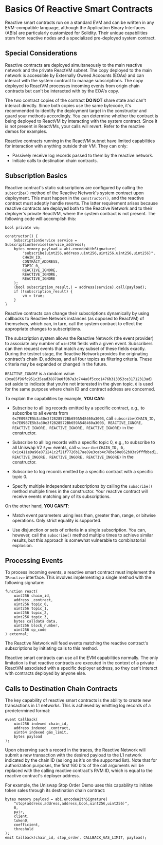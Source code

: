 # Basics Of Reactive Smart Contracts

Reactive smart contracts run on a standard EVM and can be written in any EVM-compatible language, although the Application Binary Interfaces (ABIs) are particularly customized for Solidity. Their unique capabilities stem from reactive nodes and a specialized pre-deployed system contract.

## Special Considerations

Reactive contracts are deployed simultaneously to the main reactive network and the private ReactVM subnet. The copy deployed to the main network is accessible by Externally Owned Accounts (EOAs) and can interact with the system contract to manage subscriptions. The copy deployed to ReactVM processes incoming events from origin chain contracts but can't be interacted with by the EOA's copy.

The two contract copies of the contract **DO NOT** share state and can't interact directly. Since both copies use the same bytecode, it's recommended to identify the deployment target in the constructor and guard your methods accordingly. You can determine whether the contract is being deployed to ReactVM by interacting with the system contract. Since it is not present in ReactVMs, your calls will revert. Refer to the reactive demos for examples.

Reactive contracts running in the ReactVM subnet have limited capabilities for interaction with anything outside their VM. They can only:

* Passively receive log records passed to them by the reactive network.
* Initiate calls to destination chain contracts.

## Subscription Basics

Reactive contract's static subscriptions are configured by calling the `subscribe()` method of the Reactive Network's system contract upon deployment. This must happen in the `constructor()`, and the reactive contract must adeptly handle reverts. The latter requirement arises because reactive contracts are deployed both to the Reactive Network and to their deployer's private ReactVM, where the system contract is not present. The following code will accomplish this:

```
bool private vm;

constructor() {
    SubscriptionService service = SubscriptionService(service_address);
    bytes memory payload = abi.encodeWithSignature(
        "subscribe(uint256,address,uint256,uint256,uint256,uint256)",
        CHAIN_ID,
        CONTRACT_ADDRESS,
        TOPIC_0,
        REACTIVE_IGNORE,
        REACTIVE_IGNORE,
        REACTIVE_IGNORE
    );
    (bool subscription_result,) = address(service).call(payload);
    if (!subscription_result) {
        vm = true;
    }
}
```

Reactive contracts can change their subscriptions dynamically by using callbacks to Reactive Network instances (as opposed to ReactVM) of themselves, which can, in turn, call the system contract to effect the appropriate changes to subscriptions.

The subscription system allows the Reactive Network (the event provider) to associate any number of `uint256` fields with a given event. Subscribers can then request events that match any subset of these fields exactly. During the testnet stage, the Reactive Network provides the originating contract's chain ID, address, and all four topics as filtering criteria. These criteria may be expanded or changed in the future.

`REACTIVE_IGNORE` is a random value (`0xa65f96fc951c35ead38878e0f0b7a3c744a6f5ccc1476b313353ce31712313ad`) set aside to indicate that you're not interested in the given topic. `0` is used for the same purpose where chain ID and contract address are concerned.

To explain the capabilities by example, **YOU CAN**:

* Subscribe to all log records emitted by a specific contract, e.g., to subscribe to all events from `0x7E0987E5b3a30e3f2828572Bb659A548460a3003`, call `subscribe(CHAIN_ID, 0x7E0987E5b3a30e3f2828572Bb659A548460a3003, REACTIVE_IGNORE, REACTIVE_IGNORE, REACTIVE_IGNORE, REACTIVE_IGNORE)` in the constructor.

* Subscribe to all log records with a specific topic 0, e.g., to subscribe to all Uniswap V2 `Sync` events, call `subscribe(CHAIN_ID, 0, 0x1c411e9a96e071241c2f21f7726b17ae89e3cab4c78be50e062b03a9fffbbad1, REACTIVE_INGORE, REACTIVE_INGORE, REACTIVE_INGORE)` in the constructor.

* Subscribe to log records emitted by a specific contract with a specific topic 0.

* Specify multiple independent subscriptions by calling the `subscribe()` method multiple times in the constructor. Your reactive contract will receive events matching any of its subscriptions.

On the other hand, **YOU CAN'T**:

* Match event parameters using less than, greater than, range, or bitwise operations. Only strict equality is supported.

* Use disjunction or sets of criteria in a single subscription. You can, however, call the `subscribe()` method multiple times to achieve similar results, but this approach is somewhat vulnerable to combinatorial explosion.

## Processing Events

To process incoming events, a reactive smart contract must implement the `IReactive` interface. This involves implementing a single method with the following signature:

```
function react(
    uint256 chain_id,
    address _contract,
    uint256 topic_0,
    uint256 topic_1,
    uint256 topic_2,
    uint256 topic_3,
    bytes calldata data,
    uint256 block_number,
    uint256 op_code
) external;
```

The Reactive Network will feed events matching the reactive contract's subscriptions by initiating calls to this method.

Reactive smart contracts can use all the EVM capabilities normally. The only limitation is that reactive contracts are executed in the context of a private ReactVM associated with a specific deployer address, so they can't interact with contracts deployed by anyone else.

## Calls to Destination Chain Contracts

The key capability of reactive smart contracts is the ability to create new transactions in L1 networks. This is achieved by emitting log records of a predetermined format:

```
event Callback(
    uint256 indexed chain_id,
    address indexed _contract,
    uint64 indexed gas_limit,
    bytes payload
);
```

Upon observing such a record in the traces, the Reactive Network will submit a new transaction with the desired payload to the L1 network indicated by the chain ID (as long as it's on the supported list). Note that for authorization purposes, the first 160 bits of the call arguments will be replaced with the calling reactive contract's RVM ID, which is equal to the reactive contract's deployer address.

For example, the Uniswap Stop Order Demo uses this capability to initiate token sales through its destination chain contract:

```
bytes memory payload = abi.encodeWithSignature(
    "stop(address,address,address,bool,uint256,uint256)",
    0,
    pair,
    client,
    token0,
    coefficient,
    threshold
);
emit Callback(chain_id, stop_order, CALLBACK_GAS_LIMIT, payload);
```